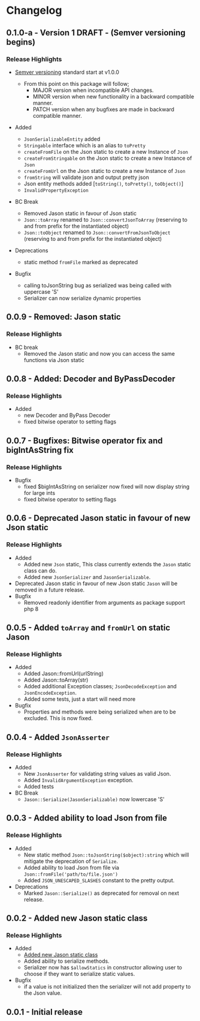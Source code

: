 # Changelog

## 0.1.0-a - Version 1 DRAFT - (Semver versioning begins)
### Release Highlights
* [Semver versioning](https://semver.org/) standard start at v1.0.0
  *  From this point on this package will follow;
     * MAJOR version when incompatible API changes.
     * MINOR version when new functionality in a backward compatible manner.
     * PATCH version when any bugfixes are made in backward compatible manner.

* Added
  * `JsonSerializableEntity` added 
  * `Stringable` interface which is an alias to `toPretty`
  * `createFromFile` on the Json static to create a new Instance of `Json`
  * `createFromStringable` on the Json static to create a new Instance of `Json`
  * `createFromUrl` on the Json static to create a new Instance of `Json`
  * `fromString` will validate json  and output pretty json
  * Json entity methods added [`toString()`, `toPretty()`, `toObject()`]
  * `InvalidPropertyException`
* BC Break
  * Removed Jason static in favour of Json static 
  * `Json::toArray` renamed to `Json::convertJsonToArray` (reserving to and from prefix for the instantiated object)
  * `Json::toObject` renamed to `Json::convertFromJsonToObject` (reserving to and from prefix for the instantiated object)
* Deprecations
  * static method `fromFile` marked as deprecated

* Bugfix
  * calling toJsonString bug as serialized was being called with uppercase 'S' 
  * Serializer can now serialize dynamic properties

## 0.0.9 - Removed: Jason static
### Release Highlights
* BC break
  * Removed the Jason static and now you can access the same functions via Json static 

## 0.0.8 - Added: Decoder and ByPassDecoder
### Release Highlights
* Added
  * new Decoder and ByPass Decoder
  * fixed bitwise operator to setting flags

## 0.0.7 - Bugfixes: Bitwise operator fix and bigIntAsString fix
### Release Highlights
* Bugfix
  * fixed $bigIntAsString on serializer now fixed will now display string for large ints
  * fixed bitwise operator to setting flags
 
## 0.0.6 - Deprecated Jason static in favour of new Json static
### Release Highlights
* Added 
  * Added new `Json` static, This class currently extends the `Jason` static class can do.
  * Added new `JsonSerializer` and `JasonSerializable`.
* Deprecated Jason static in favour of new Json static
  `Jason` will be removed in a future release.
* Bugfix
  * Removed readonly identifier from arguments as package support php 8 

## 0.0.5 - Added `toArray` and `fromUrl` on static Jason
### Release Highlights
* Added
  * Added Jason::fromUrl(urlString)
  * Added Jason::toArray(str)
  * Added additional Exception classes; `JsonDecodeException` and `JsonEncodeException`.
  * Added some tests, just a start will need more
* Bugfix
  * Properties and methods were being serialized when are to be excluded. This is now fixed.

## 0.0.4 - Added `JsonAsserter`
### Release Highlights
* Added
   * New `JsonAsserter` for validating string values as valid Json.
   * Added `InvalidArgumentException` exception.
   * Added tests
 * BC Break
   * `Jason::Serialize(JasonSerializable)` now lowercase 'S'

## 0.0.3 - Added ability to load Json from file
### Release Highlights
* Added
   * New static method `Json::toJsonString($object):string` which will mitigate the deprecation of `Serialize`.
   * Added ability to load Json from file via `Json::fromFile('path/to/file.json')`
   * Added `JSON_UNESCAPED_SLASHES` constant to the pretty output.
* Deprecations
  * Marked `Jason::Serialize()` as deprecated for removal on next release.

## 0.0.2 - Added new Jason static class 
### Release Highlights
* Added
   * [Added new Jason static class](https://github.com/s-mcdonald/Jason/commit/9b184b1d066357631eda17d2a12dee3bfcb331d1)
   * Added ability to serialize methods.
   * Serializer now has `$allowStatics` in constructor allowing user to choose if they want to serialize static values.
* Bugfix
   * if a value is not initialized then the serializer will not add property to the Json value. 

## 0.0.1 - Initial release